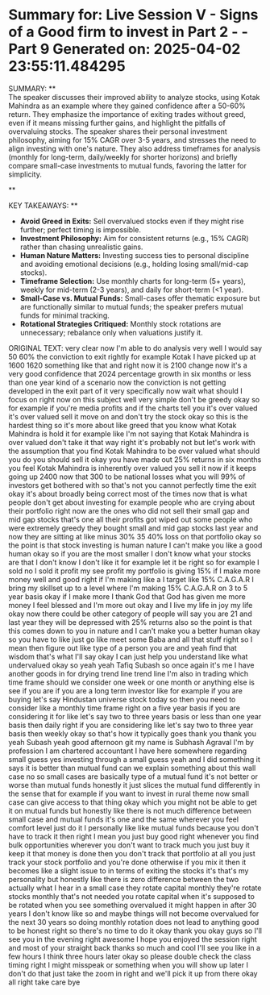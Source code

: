 Summary for: Live Session V - Signs of a Good firm to invest in Part 2 - - Part 9
Generated on: 2025-04-02 23:55:11.484295
==================================================

SUMMARY:
**  
The speaker discusses their improved ability to analyze stocks, using Kotak Mahindra as an example where they gained confidence after a 50-60% return. They emphasize the importance of exiting trades without greed, even if it means missing further gains, and highlight the pitfalls of overvaluing stocks. The speaker shares their personal investment philosophy, aiming for 15% CAGR over 3-5 years, and stresses the need to align investing with one's nature. They also address timeframes for analysis (monthly for long-term, daily/weekly for shorter horizons) and briefly compare small-case investments to mutual funds, favoring the latter for simplicity.

**

KEY TAKEAWAYS:
**  
- **Avoid Greed in Exits:** Sell overvalued stocks even if they might rise further; perfect timing is impossible.  
- **Investment Philosophy:** Aim for consistent returns (e.g., 15% CAGR) rather than chasing unrealistic gains.  
- **Human Nature Matters:** Investing success ties to personal discipline and avoiding emotional decisions (e.g., holding losing small/mid-cap stocks).  
- **Timeframe Selection:** Use monthly charts for long-term (5+ years), weekly for mid-term (2-3 years), and daily for short-term (<1 year).  
- **Small-Case vs. Mutual Funds:** Small-cases offer thematic exposure but are functionally similar to mutual funds; the speaker prefers mutual funds for minimal tracking.  
- **Rotational Strategies Critiqued:** Monthly stock rotations are unnecessary; rebalance only when valuations justify it.

ORIGINAL TEXT:
 very clear now I'm able to do analysis very well I would say 50 60% the conviction to exit rightly for example Kotak I have picked up at 1600 1620 something like that and right now it is 2100 change now it's a very good confidence that 2024 percentage growth in six months or less than one year kind of a scenario now the conviction is not getting developed in the exit part of it very specifically now wait what should I focus on right now on this subject well very simple don't be greedy okay so for example if you're media profits and if the charts tell you it's over valued it's over valued sell it move on and don't try the stock okay so this is the hardest thing so it's more about like greed that you know what Kotak Mahindra is hold it for example like I'm not saying that Kotak Mahindra is over valued don't take it that way right it's probably not but let's work with the assumption that you find Kotak Mahindra to be over valued what should you do you should sell it okay you have made out 25% returns in six months you feel Kotak Mahindra is inherently over valued you sell it now if it keeps going up 2400 now that 300 to be national losses what you will 99% of investors get bothered with so that's not you cannot perfectly time the exit okay it's about broadly being correct most of the times now that is what people don't get about investing for example people who are crying about their portfolio right now are the ones who did not sell their small gap and mid gap stocks that's one all their profits got wiped out some people who were extremely greedy they bought small and mid gap stocks last year and now they are sitting at like minus 30% 35 40% loss on that portfolio okay so the point is that stock investing is human nature I can't make you like a good human okay so if you are the most smaller I don't know what your stocks are that I don't know I don't like it for example let it be right so for example I sold no I sold it profit my see profit my portfolio is giving 15% if I make more money well and good right if I'm making like a I target like 15% C.A.G.A.R I bring my skillset up to a level where I'm making 15% C.A.G.A.R on 3 to 5 year basis okay if I make more I thank God that God has given me more money I feel blessed and I'm more out okay and I live my life in joy my life okay now there could be other category of people will say you are 21 and last year they will be depressed with 25% returns also so the point is that this comes down to you in nature and I can't make you a better human okay so you have to like just go like meet some Baba and all that stuff right so I mean then figure out like type of a person you are and yeah find that wisdom that's what I'll say okay I can just help you understand like what undervalued okay so yeah yeah Tafiq Subash so once again it's me I have another goods in for drying trend line trend line I'm also in trading which time frame should we consider one week or one month or anything else is see if you are if you are a long term investor like for example if you are buying let's say Hindustan universe stock today so then you need to consider like a monthly time frame right on a five year basis if you are considering it for like let's say two to three years basis or less than one year basis then daily right if you are considering like let's say two to three year basis then weekly okay so that's how it typically goes thank you thank you yeah Subash yeah good afternoon git my name is Subhash Agraval I'm by profession I am chartered accountant I have here somewhere regarding small guess yes investing through a small guess yeah and I did something it says it is better than mutual fund can we explain something about this wall case no so small cases are basically type of a mutual fund it's not better or worse than mutual funds honestly it just slices the mutual fund differently in the sense that for example if you want to invest in rural theme now small case can give access to that thing okay which you might not be able to get it on mutual funds but honestly like there is not much difference between small case and mutual funds it's one and the same wherever you feel comfort level just do it I personally like like mutual funds because you don't have to track it then right I mean you just buy good right whenever you find bulk opportunities wherever you don't want to track much you just buy it keep it that money is done then you don't track that portfolio at all you just track your stock portfolio and you're done otherwise if you mix it then it becomes like a slight issue to in terms of exiting the stocks it's that's my personality but honestly like there is zero difference between the two actually what I hear in a small case they rotate capital monthly they're rotate stocks monthly that's not needed you rotate capital when it's supposed to be rotated when you see something overvalued it might happen in after 30 years I don't know like so and maybe things will not become overvalued for the next 30 years so doing monthly rotation does not lead to anything good to be honest right so there's no time to do it okay thank you okay guys so I'll see you in the evening right awesome I hope you enjoyed the session right and most of your straight back thanks so much and cool I'll see you like in a few hours I think three hours later okay so please double check the class timing right I might misspeak or something when you will show up later I don't do that just take the zoom in right and we'll pick it up from there okay all right take care bye